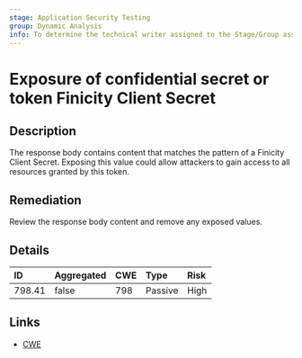 ```yaml
---
stage: Application Security Testing
group: Dynamic Analysis
info: To determine the technical writer assigned to the Stage/Group associated with this page, see https://handbook.gitlab.com/handbook/product/ux/technical-writing/#assignments
---
```


# Exposure of confidential secret or token Finicity Client Secret

## Description

The response body contains content that matches the pattern of a Finicity Client Secret.
Exposing this value could allow attackers to gain access to all resources granted by this token.

## Remediation

Review the response body content and remove any exposed values.

## Details

| ID | Aggregated | CWE | Type | Risk |
|:---|:--------|:--------|:--------|:--------|
| 798.41 | false | 798 | Passive | High |

## Links

- [CWE](https://cwe.mitre.org/data/definitions/798.html)
